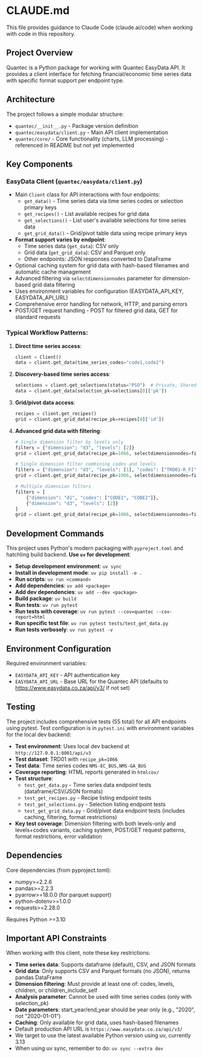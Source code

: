 # CLAUDE.md

This file provides guidance to Claude Code (claude.ai/code) when working with code in this repository.

## Project Overview

Quantec is a Python package for working with Quantec EasyData API. It provides a client interface for fetching financial/economic time series data with specific format support per endpoint type.

## Architecture

The project follows a simple modular structure:

- `quantec/__init__.py` - Package version definition
- `quantec/easydata/client.py` - Main API client implementation
- `quantec/core/` - Core functionality (charts, LLM processing) - referenced in README but not yet implemented

## Key Components

### EasyData Client (`quantec/easydata/client.py`)
- Main `Client` class for API interactions with four endpoints:
  - `get_data()` - Time series data via time series codes or selection primary keys
  - `get_recipes()` - List available recipes for grid data
  - `get_selections()` - List user's available selections for time series data
  - `get_grid_data()` - Grid/pivot table data using recipe primary keys
- **Format support varies by endpoint**: 
  - Time series data (`get_data`): CSV only
  - Grid data (`get_grid_data`): CSV and Parquet only  
  - Other endpoints: JSON responses converted to DataFrame
- Optional caching system for grid data with hash-based filenames and automatic cache management
- Advanced filtering via `selectdimensionnodes` parameter for dimension-based grid data filtering
- Uses environment variables for configuration (EASYDATA_API_KEY, EASYDATA_API_URL)
- Comprehensive error handling for network, HTTP, and parsing errors
- POST/GET request handling - POST for filtered grid data, GET for standard requests

### Typical Workflow Patterns:

1. **Direct time series access**:
   ```python
   client = Client()
   data = client.get_data(time_series_codes="code1,code2")
   ```

2. **Discovery-based time series access**:
   ```python
   selections = client.get_selections(status="PSO")  # Private, Shared, Open
   data = client.get_data(selection_pk=selections[0]['pk'])
   ```

3. **Grid/pivot data access**:
   ```python
   recipes = client.get_recipes()
   grid = client.get_grid_data(recipe_pk=recipes[0]['id'])
   ```

4. **Advanced grid data with filtering**:
   ```python
   # Single dimension filter by levels only
   filters = {"dimension": "d3", "levels": [2]}
   grid = client.get_grid_data(recipe_pk=1066, selectdimensionnodes=filters)
   
   # Single dimension filter combining codes and levels
   filters = {"dimension": "d3", "levels": [1], "codes": ["TRD01-R_FI"]}
   grid = client.get_grid_data(recipe_pk=1066, selectdimensionnodes=filters)
   
   # Multiple dimension filters
   filters = [
       {"dimension": "d1", "codes": ["CODE1", "CODE2"]},
       {"dimension": "d3", "levels": [2]}
   ]
   grid = client.get_grid_data(recipe_pk=1066, selectdimensionnodes=filters)
   ```

## Development Commands

This project uses Python's modern packaging with `pyproject.toml` and hatchling build backend. **Use `uv` for development**:

- **Setup development environment**: `uv sync`
- **Install in development mode**: `uv pip install -e .`
- **Run scripts**: `uv run <command>`
- **Add dependencies**: `uv add <package>`
- **Add dev dependencies**: `uv add --dev <package>`
- **Build package**: `uv build`
- **Run tests**: `uv run pytest`
- **Run tests with coverage**: `uv run pytest --cov=quantec --cov-report=html`
- **Run specific test file**: `uv run pytest tests/test_get_data.py`
- **Run tests verbosely**: `uv run pytest -v`

## Environment Configuration

Required environment variables:
- `EASYDATA_API_KEY` - API authentication key
- `EASYDATA_API_URL` - Base URL for the Quantec API (defaults to https://www.easydata.co.za/api/v3/ if not set)

## Testing

The project includes comprehensive tests (55 total) for all API endpoints using pytest. Test configuration is in `pytest.ini` with environment variables for the local dev backend:

- **Test environment**: Uses local dev backend at `http://127.0.0.1:8001/api/v3`
- **Test dataset**: TRD01 with `recipe_pk=1066`  
- **Test data**: Time series codes `NMS-EC_BUS,NMS-GA_BUS`
- **Coverage reporting**: HTML reports generated in `htmlcov/`
- **Test structure**:
  - `test_get_data.py` - Time series data endpoint tests (dataframe/CSV/JSON formats)
  - `test_get_recipes.py` - Recipe listing endpoint tests
  - `test_get_selections.py` - Selection listing endpoint tests
  - `test_get_grid_data.py` - Grid/pivot data endpoint tests (includes caching, filtering, format restrictions)
- **Key test coverage**: Dimension filtering with both levels-only and levels+codes variants, caching system, POST/GET request patterns, format restrictions, error validation

## Dependencies

Core dependencies (from pyproject.toml):
- numpy>=2.2.6
- pandas>=2.2.3
- pyarrow>=18.0.0 (for parquet support)
- python-dotenv>=1.0.0
- requests>=2.28.0

Requires Python >=3.10

## Important API Constraints

When working with this client, note these key restrictions:

- **Time series data**: Supports dataframe (default), CSV, and JSON formats
- **Grid data**: Only supports CSV and Parquet formats (no JSON), returns pandas DataFrame  
- **Dimension filtering**: Must provide at least one of: codes, levels, children, or children_include_self
- **Analysis parameter**: Cannot be used with time series codes (only with selection_pk)
- **Date parameters**: start_year/end_year should be year only (e.g., "2020", not "2020-01-01")
- **Caching**: Only available for grid data, uses hash-based filenames
- Default production API URL is `https://www.easydata.co.za/api/v3/`
- We target to use the latest available Python version using uv, currently 3.13
- When using uv sync, remember to do: `uv sync --extra dev`